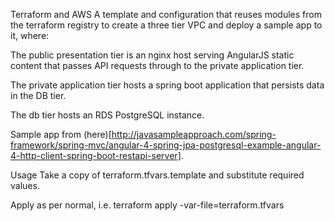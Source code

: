 Terraform and AWS
A template and configuration that reuses modules from the terraform registry to create a three tier VPC and deploy a sample app to it, where:

The public presentation tier is an nginx host serving AngularJS static content that passes API requests through to the private application tier.

The private application tier hosts a spring boot application that persists data in the DB tier.

The db tier hosts an RDS PostgreSQL instance.

Sample app from (here)[http://javasampleapproach.com/spring-framework/spring-mvc/angular-4-spring-jpa-postgresql-example-angular-4-http-client-spring-boot-restapi-server].

Usage
Take a copy of terraform.tfvars.template and substitute required values.

Apply as per normal, i.e. terraform apply -var-file=terraform.tfvars
